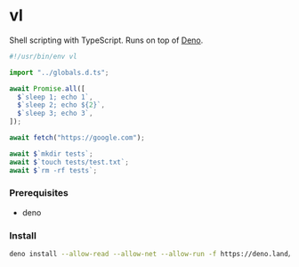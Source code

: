 # vl

Shell scripting with TypeScript. Runs on top of [Deno](https://deno.land).

```ts
#!/usr/bin/env vl

import "../globals.d.ts";

await Promise.all([
  $`sleep 1; echo 1`,
  $`sleep 2; echo ${2}`,
  $`sleep 3; echo 3`,
]);

await fetch("https://google.com");

await $`mkdir tests`;
await $`touch tests/test.txt`;
await $`rm -rf tests`;
```

### Prerequisites

- deno

### Install

```sh
deno install --allow-read --allow-net --allow-run -f https://deno.land/x/violet@<version_number>/vl.ts
```

